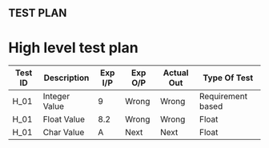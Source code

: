## TEST PLAN

# High level test plan

    
| **Test ID** | **Description**                                              | **Exp I/P** | **Exp O/P** | **Actual Out** | **Type Of Test**  |    
|-------------|--------------------------------------------------------------|-------------|-------------|----------------|-------------------|
|  H_01       |Integer Value                                                 |   9         |     Wrong   |     Wrong      | Requirement based |
|  H_01       |Float Value                                                   |   8.2       |     Wrong   |     Wrong      |     Float         |
|  H_01       |Char Value                                                    |   A         |     Next    |     Next       |     Float         |
